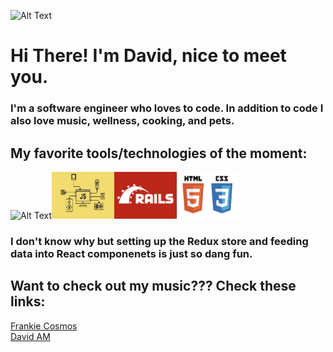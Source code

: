 ![Alt Text](./Screenshot%202024-02-06%20at%204.52.15 PM.png)


# Hi There! I'm David, nice to meet you. 
### I'm a software engineer who loves to code. In addition to code I also love music, wellness, cooking, and pets.

## My favorite tools/technologies of the moment: 
<img src="./Screenshot%202024-02-06%20at%205.12.39 PM.png" alt="Alt Text" width="100px" height="75"><img src="./JS.png" alt="Alt Text" width="100px" height="75"><img src="./Rails.png" alt="Alt Text" width="100px" height="75"><img src="./html_css.png" alt="Alt Text" width="100px" height="75">

### I don't know why but setting up the Redux store and feeding data into React componenets is just so dang fun.

## Want to check out my music??? Check these links: 
<a href="https://open.spotify.com/artist/0x4xCoWaOFd3WsKarzaxnW?si=xXUBUYyfRfGz1-mZhg5WBw">Frankie Cosmos</a>
<br>
<a href="https://open.spotify.com/artist/4440TTGblbIlIldFRFVktf?si=oIAeYytrTNqzrCb5YS96zg">David AM</a>